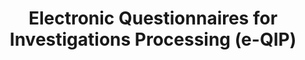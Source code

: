 ---
title: Electronic Questionnaires for Investigations Processing (e-QIP) 
link: https://www.e-qip.opm.gov/eqip-applicant/showLogin.login
image: assets/images/projects/EQUIP-logo.png
---